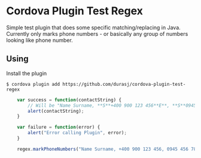 # Cordova Plugin Test Regex

Simple test plugin that does some specific matching/replacing in Java. Currently only marks phone numbers - or basically any group of numbers looking like phone number.

## Using
    
Install the plugin

    $ cordova plugin add https://github.com/durasj/cordova-plugin-test-regex

```js
    var success = function(contactString) {
        // Will be "Name Surname, **S**+400 900 123 456**E**, **S**0945 456 789**E**"
        alert(contactString);
    }

    var failure = function(error) {
        alert("Error calling Plugin", error);
    }

    regex.markPhoneNumbers("Name Surname, +400 900 123 456, 0945 456 789", success, failure);
```
